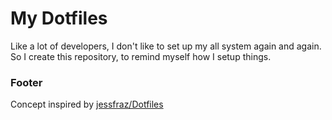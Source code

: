 # My Dotfiles

Like a lot of developers, I don't like to set up my all system again and again.
So I create this repository, to remind myself how I setup things.

### Footer

Concept inspired by [jessfraz/Dotfiles](https://github.com/jessfraz/dotfiles)